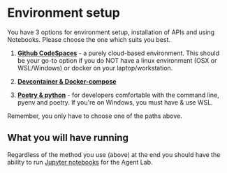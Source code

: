 # Environment setup

You have 3 options for environment setup, installation of APIs and using Notebooks. Please choose the one which suits you best.

1. [**Github CodeSpaces**](environment-setup-codespaces.md) - a purely cloud-based environment.  This should be your go-to option if you do NOT have a linux environment (OSX or WSL/Windows) or docker on your laptop/workstation.

2. [**Devcontainer & Docker-compose**](environment-setup-devcontainer.md) 

3. [**Poetry & python**](environment-setup-local-virtualenv) - for developers comfortable with the command line, pyenv and poetry. If you're on Windows, you must have & use WSL.

Remember, you only have to choose one of the paths above. 


## What you will have running

Regardless of the method you use (above) at the end you should have the ability to run [Jupyter notebooks](../agent-lab/notebooks/) for the Agent Lab.

